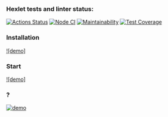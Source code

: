 ### Hexlet tests and linter status:
[![Actions Status](https://github.com/dark7lord/frontend-project-lvl1/workflows/hexlet-check/badge.svg)](https://github.com/dark7lord/frontend-project-lvl1/actions)
[![Node CI](https://github.com/dark7lord/frontend-project-lvl1/workflows/Node%20CI/badge.svg)](https://github.com/dark7lord/frontend-project-lvl1/actions)
[![Maintainability](https://api.codeclimate.com/v1/badges/a99a88d28ad37a79dbf6/maintainability)](https://codeclimate.com/github/codeclimate/codeclimate/maintainability)
[![Test Coverage](https://api.codeclimate.com/v1/badges/a99a88d28ad37a79dbf6/test_coverage)](https://codeclimate.com/github/codeclimate/codeclimate/test_coverage)

### Installation

[![demo]](https://asciinema.org/a/O5bmZeKWDHhIKKmsBHUBauASd?autoplay=1)

### Start

[![demo]](https://asciinema.org/a/NJF9l4aBKpYb9VTEhvSgwErTL)


### ?
[![demo](https://asciinema.org/a/335480.svg)](https://asciinema.org/a/335480?autoplay=1)
